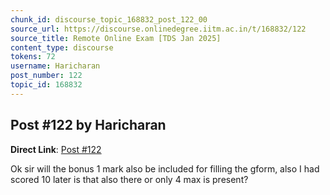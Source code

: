 ```yaml
---
chunk_id: discourse_topic_168832_post_122_00
source_url: https://discourse.onlinedegree.iitm.ac.in/t/168832/122
source_title: Remote Online Exam [TDS Jan 2025]
content_type: discourse
tokens: 72
username: Haricharan
post_number: 122
topic_id: 168832
---
```


## Post #122 by Haricharan

**Direct Link**: [Post #122](https://discourse.onlinedegree.iitm.ac.in/t/168832/122)

Ok sir will the bonus 1 mark also be included for filling the gform, also I had scored 10 later is that also there or only 4 max is present?

